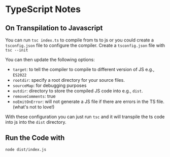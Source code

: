 # TypeScript Notes
## On Transpilation to Javascript
You can run `tsc index.ts` to compile from ts to js or you could create a `tsconfig.json` file to configure the compiler.
Create a `tsconfig.json` file with `tsc --init`

You can then update the following options:
- `target`: to tell the compiler to compile to different version of JS e.g., `ES2022`
- `rootdir`: specify a root directory for your source files.
- `sourceMap`: for debugging purposes
- `outdir`: directory to store the compiled JS code into e.g., `dist`.
- `removeComments`: true
- `noEmitOnError`: will not generate a JS file if there are errors in the TS file. (what's not to love!)

With these configuration you can just run `tsc` and it will transpile the ts code into js into the `dist` directory.

## Run the Code with
```
node dist/index.js
```